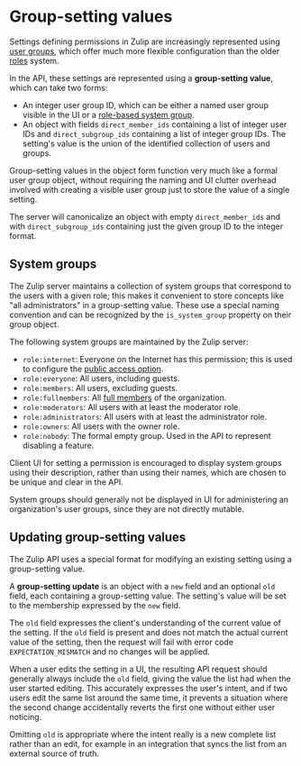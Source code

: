 # Group-setting values

Settings defining permissions in Zulip are increasingly represented
using [user groups](/help/user-groups), which offer much more flexible
configuration than the older [roles](/api/roles-and-permissions) system.

In the API, these settings are represented using a **group-setting
value**, which can take two forms:

- An integer user group ID, which can be either a named user group
  visible in the UI or a [role-based system group](#system-groups).
- An object with fields `direct_member_ids` containing a list of
  integer user IDs and `direct_subgroup_ids` containing a list of
  integer group IDs. The setting's value is the union of the
  identified collection of users and groups.

Group-setting values in the object form function very much like a
formal user group object, without requiring the naming and UI clutter
overhead involved with creating a visible user group just to store the
value of a single setting.

The server will canonicalize an object with empty `direct_member_ids`
and with `direct_subgroup_ids` containing just the given group ID to
the integer format.

## System groups

The Zulip server maintains a collection of system groups that
correspond to the users with a given role; this makes it convenient to
store concepts like "all administrators" in a group-setting
value. These use a special naming convention and can be recognized by
the `is_system_group` property on their group object.

The following system groups are maintained by the Zulip server:

- `role:internet`: Everyone on the Internet has this permission; this
  is used to configure the [public access
  option](/help/public-access-option).
- `role:everyone`: All users, including guests.
- `role:members`: All users, excluding guests.
- `role:fullmembers`: All [full
  members](https://zulip.com/api/roles-and-permissions#determining-if-a-user-is-a-full-member)
  of the organization.
- `role:moderators`: All users with at least the moderator role.
- `role:administrators`: All users with at least the administrator
  role.
- `role:owners`: All users with the owner role.
- `role:nobody`: The formal empty group. Used in the API to represent
  disabling a feature.

Client UI for setting a permission is encouraged to display system
groups using their description, rather than using their names, which
are chosen to be unique and clear in the API.

System groups should generally not be displayed in UI for
administering an organization's user groups, since they are not
directly mutable.

## Updating group-setting values

The Zulip API uses a special format for modifying an existing setting
using a group-setting value.

A **group-setting update** is an object with a `new` field and an
optional `old` field, each containing a group-setting value. The
setting's value will be set to the membership expressed by the `new`
field.

The `old` field expresses the client's understanding of the current
value of the setting. If the `old` field is present and does not match
the actual current value of the setting, then the request will fail
with error code `EXPECTATION_MISMATCH` and no changes will be applied.

When a user edits the setting in a UI, the resulting API request
should generally always include the `old` field, giving the value
the list had when the user started editing. This accurately expresses
the user's intent, and if two users edit the same list around the
same time, it prevents a situation where the second change
accidentally reverts the first one without either user noticing.

Omitting `old` is appropriate where the intent really is a new complete
list rather than an edit, for example in an integration that syncs the
list from an external source of truth.
